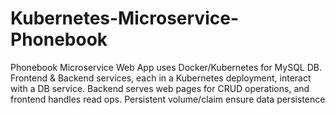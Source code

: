 # Kubernetes-Microservice-Phonebook
Phonebook Microservice Web App uses Docker/Kubernetes for MySQL DB. Frontend &amp; Backend services, each in a Kubernetes deployment, interact with a DB service. Backend serves web pages for CRUD operations, and frontend handles read ops. Persistent volume/claim ensure data persistence

